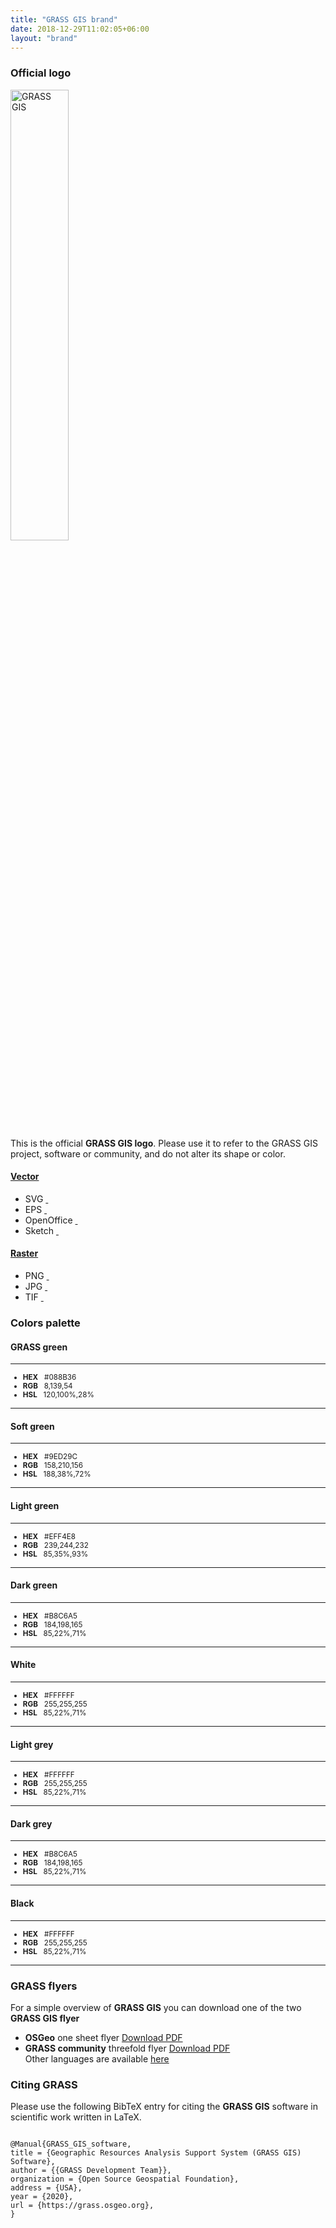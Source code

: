 ```yaml
---
title: "GRASS GIS brand"
date: 2018-12-29T11:02:05+06:00
layout: "brand"
---
```


### Official logo

<div class="container">
<div class="row mt-30">
<div class="col-lg-5 text-center">
<img src="../../images/grasslogo.svg" width="43%" alt="GRASS GIS">
</div>

<div class="col-lg-7">
	This is the official <b>GRASS GIS logo</b>. Please use it to refer
    to the GRASS GIS project, software or community, and do not alter
    its shape or color.
<div class="row mt-20">
<div class="col-lg-6">
<h4 class="grey-color-light"><u>Vector</u></h4>
<ul class="list-unstyled dil">
<li>SVG <a href="#"> &#160; <i class="fas fa-download"></i></a></li>
<li>EPS <a href="#"> &#160; <i class="fas fa-download"></i></a></li>
<li>OpenOffice <a href="#"> &#160; <i class="fas fa-download"></i></a></li>
<li>Sketch <a href="#"> &#160; <i class="fas fa-download"></i></a></li>
</ul>
</div>

<div class="col-lg-6">
<h4 class="grey-color-light"><u>Raster</u></h4>
<ul class="list-unstyled dil">
<li>PNG <a href="#"> &#160; <i class="fas fa-download"></i></a></li>
<li>JPG <a href="#"> &#160; <i class="fas fa-download"></i></a></li>
<li>TIF  <a href="#"> &#160; <i class="fas fa-download"></i></a></li>
</ul>
</div>
</div>
</div>
 </div>
 </div>
 
### Colors palette

<div class="row mt-30 mb-2">
  <div class="col-lg-3 col-sm-6">
    <h4>GRASS green</h4><hr>
    <div class="card grass-green-bg mb-4"></div>
	<small>
<ul class="list-unstyled">
<li><b>HEX</b>  &#160; #088B36</li>
<li><b>RGB</b>  &#160; 8,139,54</li>
<li><b>HSL</b> &#160; 120,100%,28%</li>
</ul>
</small>

<hr class="mb-4"></div>

<div class="col-lg-3 col-sm-6"><h4 >Soft green</h4><hr><div class="card
grass-green-alt-bg mb-4"></div>
<small>
<ul class="list-unstyled">
<li><b>HEX</b>  &#160; #9ED29C</li>
<li><b>RGB</b>  &#160; 158,210,156</li>
<li><b>HSL</b> &#160; 188,38%,72%</li>
</ul>
</small>

<hr></div>

<div class="col-lg-3"><h4 >Light green</h4><hr><div class="card
grass-green-light-bg mb-4"></div>
<small>
<ul class="list-unstyled">
<li><b>HEX</b>   &#160; #EFF4E8</li>
<li><b>RGB</b>  &#160; 239,244,232</li>
<li><b>HSL</b>  &#160;  85,35%,93%</li>
</ul>
</small>

<hr></div>

<div class="col-lg-3"><h4 >Dark green</h4><hr><div class="card grass-green-dark-bg mb-4"></div>
<small>
<ul class="list-unstyled clr">
<li><b>HEX</b>   &#160; #B8C6A5</li>
<li><b>RGB</b>   &#160; 184,198,165</li>
<li><b>HSL</b>  &#160; 85,22%,71%</li>
</ul>
</small>  

<hr></div>


<div class="col-lg-3"><h4 >White</h4><hr><div class="card white-color-bg mb-2"></div>
<small>
<ul class="list-unstyled clr">
<li><b>HEX</b>   &#160; #FFFFFF</li>
<li><b>RGB</b>   &#160; 255,255,255</li>
<li><b>HSL</b>  &#160; 85,22%,71%</li>
</ul>
</small>
<hr></div>

<div class="col-lg-3"><h4 >Light grey</h4><hr><div class="card
grey-color-light-bg mb-2"></div>
<small>
<ul class="list-unstyled clr">
<li><b>HEX</b>   &#160; #FFFFFF</li>
<li><b>RGB</b>   &#160; 255,255,255</li>
<li><b>HSL</b>  &#160; 85,22%,71%</li>
</ul>
</small>

<hr></div>

<div class="col-lg-3"><h4 >Dark grey</h4><hr><div class="card grey-color-dark-bg mb-2"></div>
<small>
<ul class="list-unstyled clr">
<li><b>HEX</b>   &#160; #B8C6A5</li>
<li><b>RGB</b>   &#160; 184,198,165</li>
<li><b>HSL</b>  &#160; 85,22%,71%</li>
</ul>
</small>  

<hr></div>

<div class="col-lg-3"><h4 >Black</h4><hr><div class="card black-color-bg mb-2"></div>
<small>
<ul class="list-unstyled clr">
<li><b>HEX</b>   &#160; #FFFFFF</li>
<li><b>RGB</b>   &#160; 255,255,255</li>
<li><b>HSL</b>  &#160; 85,22%,71%</li>
</ul>
</small>  

<hr></div>


</div>


### GRASS flyers

<div>
<p> For a simple overview of <b>GRASS GIS</b> you can download one of the two <b>GRASS GIS flyer</b> </p>
<ul>
  <li>
      <b>OSGeo</b> one sheet flyer <a href="https://github.com/OSGeo/osgeo/raw/master/marketing/print/one-page-info/eu/grass_gis_a4.pdf" class="inl btn btn-primary" target="_blank">Download PDF</a>
  </li>
  <li><b>GRASS community</b> threefold flyer <a href="https://trac.osgeo.org/grass/export/74509/grass-promo/grassflyer/flyer_2016/en/grass_flyer.pdf" class="inl btn btn-primary" target="_blank">Download PDF</a>
      <br/>
      Other languages are available <a href="https://trac.osgeo.org/grass/browser/grass-promo/grassflyer/flyer_2016?order=name" target="_blank">here</a>
  </li>
</ul>
</div>

### Citing GRASS

<p> Please use the following BibTeX entry for citing the <b>GRASS GIS</b> software in scientific work written in LaTeX.</p>

<pre>
<code class="hljs tex">
@Manual{GRASS_GIS_software,
title = {Geographic Resources Analysis Support System (GRASS GIS) Software},
author = {{GRASS Development Team}},
organization = {Open Source Geospatial Foundation},
address = {USA},
year = {2020},
url = {https://grass.osgeo.org},
}
</code>
